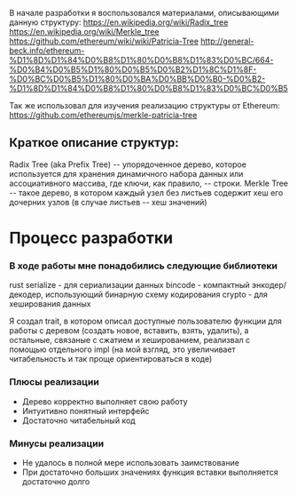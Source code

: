 В начале разработки я воспользовался материалами, описывающими данную структуру:
https://en.wikipedia.org/wiki/Radix_tree <br />
https://en.wikipedia.org/wiki/Merkle_tree <br />
https://github.com/ethereum/wiki/wiki/Patricia-Tree
http://general-beck.info/ethereum-%D1%8D%D1%84%D0%B8%D1%80%D0%B8%D1%83%D0%BC/664-%D0%B4%D0%B5%D1%80%D0%B5%D0%B2%D1%8C%D1%8F-%D0%BC%D0%B5%D1%80%D0%BA%D0%BB%D0%B0-%D0%B2-%D1%8D%D1%84%D0%B8%D1%80%D0%B8%D1%83%D0%BC%D0%B5 <br />

Так же использовал для изучения реализацию структуры от Ethereum:
https://github.com/ethereumjs/merkle-patricia-tree

## Краткое описание структур:
Radix Tree (aka Prefix Tree)  -- упорядоченное дерево, которое используется для хранения динамичного набора данных или ассоциативного массива, где ключи, как правило, -- строки.
Merkle Tree -- такое дерево, в котором каждый узел без листьев содержит хеш его дочерних узлов (в случае листьев -- хеш значений)

# Процесс разработки

### В ходе работы мне понадобились следующие библиотеки

rust serialize - для сериализации данных
bincode - компактный энкодер/декодер, использующий бинарную схему кодирования
crypto - для хеширования данных

Я создал trait, в котором описал доступные пользователю функции для работы с деревом (создать новое,
вставить, взять, удалить), а остальные, связаные с сжатием и хешированием, реализвал с помощью отдельного impl (на мой взгляд, это увеличивает читабельность и так проще ориентироваться в коде)

### Плюсы реализации

+ Дерево корректно выполняет свою работу
+ Интуитивно понятный интерфейс
+ Достаточно читабельный код

### Минусы реализации

- Не удалось в полной мере использовать заимствование
- При достаточно больших значениях функция вставки выполняется достаточно долго